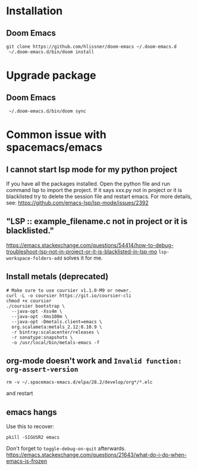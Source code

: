 # Installation
## Doom Emacs
```
git clone https://github.com/hlissner/doom-emacs ~/.doom-emacs.d
 ~/.doom-emacs.d/bin/doom install
```

# Upgrade package
## Doom Emacs
```
 ~/.doom-emacs.d/bin/doom sync
```

# Common issue with spacemacs/emacs
## I cannot start lsp mode for my python project
If you have all the packages installed. Open the python file and run command lsp
to import the project. If it says xxx.py not in project or it is blacklisted try
to delete the session file and restart emacs. For more details, see:
https://github.com/emacs-lsp/lsp-mode/issues/2392

## "LSP :: example_filename.c not in project or it is blacklisted."
https://emacs.stackexchange.com/questions/54414/how-to-debug-troubleshoot-lsp-not-in-project-or-it-is-blacklisted-in-lsp-mo
 `lsp-workspace-folders-add` solves it for me.

## Install metals (deprecated)
```
# Make sure to use coursier v1.1.0-M9 or newer.
curl -L -o coursier https://git.io/coursier-cli
chmod +x coursier
./coursier bootstrap \
  --java-opt -Xss4m \
  --java-opt -Xms100m \
  --java-opt -Dmetals.client=emacs \
  org.scalameta:metals_2.12:0.10.9 \
  -r bintray:scalacenter/releases \
  -r sonatype:snapshots \
  -o /usr/local/bin/metals-emacs -f
```

## org-mode doesn't work and `Invalid function: org-assert-version`
```
rm -v ~/.spacemacs-emacs.d/elpa/28.2/develop/org*/*.elc
```
and restart

## emacs hangs
Use this to recover:
```
pkill -SIGUSR2 emacs
```

Don't forget to `toggle-debug-on-quit` afterwards.
https://emacs.stackexchange.com/questions/21643/what-do-i-do-when-emacs-is-frozen
